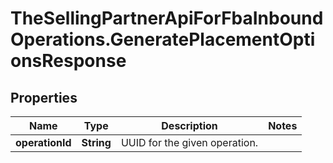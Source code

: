 # TheSellingPartnerApiForFbaInboundOperations.GeneratePlacementOptionsResponse

## Properties
Name | Type | Description | Notes
------------ | ------------- | ------------- | -------------
**operationId** | **String** | UUID for the given operation. | 


